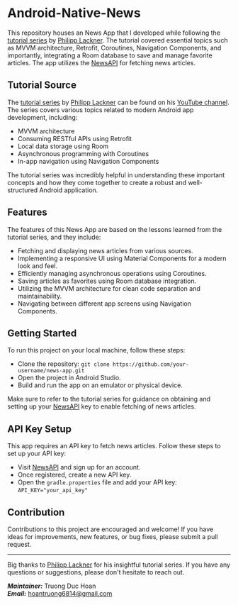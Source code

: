 # Android-Native-News

This repository houses an News App that I developed while following the [tutorial series](https://www.youtube.com/playlist?list=PLQkwcJG4YTCRF8XiCRESq1IFFW8COlxYJ) by [Philipp Lackner](https://github.com/philipplackner). The tutorial covered essential topics such as MVVM architecture, Retrofit, Coroutines, Navigation Components, and importantly, integrating a Room database to save and manage favorite articles. The app utilizes the [NewsAPI](https://newsapi.org/) for fetching news articles.

## Tutorial Source

The [tutorial series](https://www.youtube.com/playlist?list=PLQkwcJG4YTCRF8XiCRESq1IFFW8COlxYJ) by [Philipp Lackner](https://github.com/philipplackner) can be found on his [YouTube channel](https://www.youtube.com/@PhilippLackner). The series covers various topics related to modern Android app development, including:

- MVVM architecture
- Consuming RESTful APIs using Retrofit
- Local data storage using Room
- Asynchronous programming with Coroutines
- In-app navigation using Navigation Components

The tutorial series was incredibly helpful in understanding these important concepts and how they come together to create a robust and well-structured Android application.

## Features

The features of this News App are based on the lessons learned from the tutorial series, and they include:

- Fetching and displaying news articles from various sources.
- Implementing a responsive UI using Material Components for a modern look and feel.
- Efficiently managing asynchronous operations using Coroutines.
- Saving articles as favorites using Room database integration.
- Utilizing the MVVM architecture for clean code separation and maintainability.
- Navigating between different app screens using Navigation Components.

## Getting Started

To run this project on your local machine, follow these steps:

- Clone the repository: `git clone https://github.com/your-username/news-app.git`
- Open the project in Android Studio.
- Build and run the app on an emulator or physical device.

Make sure to refer to the tutorial series for guidance on obtaining and setting up your [NewsAPI](https://newsapi.org/) key to enable fetching of news articles.

## API Key Setup

This app requires an API key to fetch news articles. Follow these steps to set up your API key:

- Visit [NewsAPI](https://newsapi.org/) and sign up for an account.
- Once registered, create a new API key.
- Open the `gradle.properties` file and add your API key: `API_KEY="your_api_key"`

## Contribution

Contributions to this project are encouraged and welcome! If you have ideas for improvements, new features, or bug fixes, please submit a pull request.

---

Big thanks to [Philipp Lackner](https://github.com/philipplackner) for his insightful tutorial series. If you have any questions or suggestions, please don't hesitate to reach out.

***Maintainer:*** Truong Duc Hoan<br>
***Email:*** hoantruong6814@gmail.com
